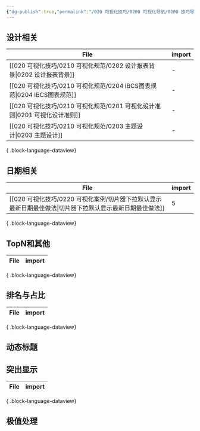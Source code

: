 ```yaml
---
{"dg-publish":true,"permalink":"/020 可视化技巧/0200 可视化导航/0200 技巧导航/","tags":["导航"]}
---
```



## 设计相关
| File                                                     | import |
| -------------------------------------------------------- | ------ |
| [[020 可视化技巧/0210 可视化规范/0202 设计报表背景\|0202 设计报表背景]]     | \-     |
| [[020 可视化技巧/0210 可视化规范/0204 IBCS图表规范\|0204 IBCS图表规范]] | \-     |
| [[020 可视化技巧/0210 可视化规范/0201 可视化设计准则\|0201 可视化设计准则]]   | \-     |
| [[020 可视化技巧/0210 可视化规范/0203 主题设计\|0203 主题设计]]         | \-     |

{ .block-language-dataview}

## 日期相关

| File                                                             | import |
| ---------------------------------------------------------------- | ------ |
| [[020 可视化技巧/0220 可视化案例/切片器下拉默认显示最新日期最佳做法\|切片器下拉默认显示最新日期最佳做法]] | 5      |

{ .block-language-dataview}


## TopN和其他


| File | import |
| ---- | ------ |

{ .block-language-dataview}


## 排名与占比

| File | import |
| ---- | ------ |

{ .block-language-dataview}



## 动态标题




## 突出显示 


| File | import |
| ---- | ------ |

{ .block-language-dataview}


## 极值处理




